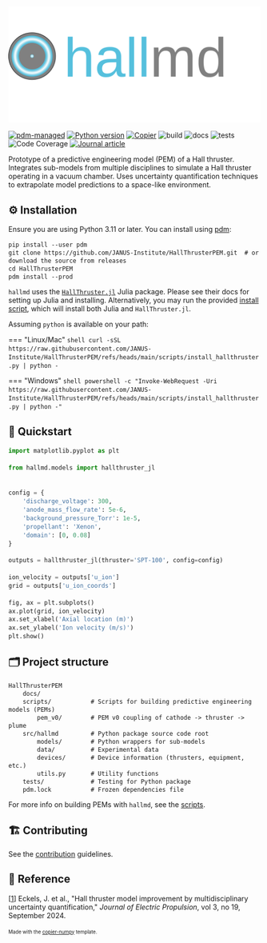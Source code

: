 ![Logo](https://raw.githubusercontent.com/JANUS-Institute/HallThrusterPEM/main/docs/assets/hallmd_logo_text.svg)

[![pdm-managed](https://img.shields.io/badge/pdm-managed-blueviolet)](https://pdm-project.org)
[![Python version](https://img.shields.io/badge/python-3.11+-blue.svg?logo=python&logoColor=cccccc)](https://www.python.org/downloads/)
[![Copier](https://img.shields.io/endpoint?url=https://raw.githubusercontent.com/copier-org/copier/master/img/badge/badge-grayscale-inverted-border-orange.json)](https://github.com/eckelsjd/copier-numpy)
![build](https://img.shields.io/github/actions/workflow/status/JANUS-Institute/HallThrusterPEM/deploy.yml?logo=github)
![docs](https://img.shields.io/github/actions/workflow/status/JANUS-Institute/HallThrusterPEM/docs.yml?logo=materialformkdocs&logoColor=%2523cccccc&label=docs)
![tests](https://img.shields.io/github/actions/workflow/status/JANUS-Institute/HallThrusterPEM/tests.yml?logo=github&logoColor=%2523cccccc&label=tests)
![Code Coverage](https://img.shields.io/badge/coverage-88%25-yellowgreen?logo=codecov)
[![Journal article](https://img.shields.io/badge/DOI-10.1007/s44205--024--00079--w-blue)](https://rdcu.be/dVmim)

Prototype of a predictive engineering model (PEM) of a Hall thruster. Integrates sub-models from multiple disciplines to simulate a Hall thruster operating in a vacuum chamber. Uses uncertainty quantification techniques to extrapolate model predictions to a space-like environment.

## ⚙️ Installation
Ensure you are using Python 3.11 or later. You can install using [pdm](https://github.com/pdm-project/pdm):
```shell
pip install --user pdm
git clone https://github.com/JANUS-Institute/HallThrusterPEM.git  # or download the source from releases
cd HallThrusterPEM
pdm install --prod
```

`hallmd` uses the [`HallThruster.jl`](https://github.com/UM-PEPL/HallThruster.jl) Julia package. Please see their docs for setting up Julia and installing. Alternatively, you may run the provided [install script](https://raw.githubusercontent.com/JANUS-Institute/HallThrusterPEM/refs/heads/main/scripts/install_hallthruster.py), which will install both Julia and `HallThruster.jl`.

Assuming `python` is available on your path:

=== "Linux/Mac"
    ```shell
    curl -sSL https://raw.githubusercontent.com/JANUS-Institute/HallThrusterPEM/refs/heads/main/scripts/install_hallthruster.py | python -
    ```

=== "Windows"
    ```shell
    powershell -c "Invoke-WebRequest -Uri https://raw.githubusercontent.com/JANUS-Institute/HallThrusterPEM/refs/heads/main/scripts/install_hallthruster.py | python -"
    ```

## 📍 Quickstart
```python
import matplotlib.pyplot as plt

from hallmd.models import hallthruster_jl


config = {
    'discharge_voltage': 300,
    'anode_mass_flow_rate': 5e-6,
    'background_pressure_Torr': 1e-5,
    'propellant': 'Xenon',
    'domain': [0, 0.08]
}

outputs = hallthruster_jl(thruster='SPT-100', config=config)

ion_velocity = outputs['u_ion']
grid = outputs['u_ion_coords']

fig, ax = plt.subplots()
ax.plot(grid, ion_velocity)
ax.set_xlabel('Axial location (m)')
ax.set_ylabel('Ion velocity (m/s)')
plt.show()
```

## 🗂️ Project structure
```tree
HallThrusterPEM
    docs/
    scripts/           # Scripts for building predictive engineering models (PEMs)
        pem_v0/        # PEM v0 coupling of cathode -> thruster -> plume
    src/hallmd         # Python package source code root
        models/        # Python wrappers for sub-models
        data/          # Experimental data
        devices/       # Device information (thrusters, equipment, etc.)
        utils.py       # Utility functions
    tests/             # Testing for Python package
    pdm.lock           # Frozen dependencies file
```

For more info on building PEMs with `hallmd`, see the [scripts](https://github.com/JANUS-Institute/HallThrusterPEM/blob/main/scripts).

## 🏗️ Contributing
See the [contribution](https://github.com/JANUS-Institute/HallThrusterPEM/blob/main/CONTRIBUTING.md) guidelines.

## 📖 Reference
[[1](https://rdcu.be/dVmim)] Eckels, J. et al., "Hall thruster model improvement by multidisciplinary uncertainty quantification," _Journal of Electric Propulsion_, vol 3, no 19, September 2024.

<sup><sub>Made with the [copier-numpy](https://github.com/eckelsjd/copier-numpy.git) template.</sub></sup>
